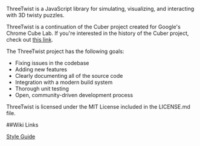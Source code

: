 ThreeTwist is a JavaScript library for simulating, visualizing, and interacting with 3D twisty puzzles.

ThreeTwist is a continuation of the Cuber project created for Google's Chrome Cube Lab. If you're
interested in the history of the Cuber project, check out [this link](http://stewd.io/w/rubikscube).

The ThreeTwist project has the following goals:

- Fixing issues in the codebase
- Adding new features
- Clearly documenting all of the source code
- Integration with a modern build system
- Thorough unit testing
- Open, community-driven development process

ThreeTwist is licensed under the MIT License included in the LICENSE.md file.

##Wiki Links

[Style Guide](https://github.com/mikebolt/ThreeTwist/wiki/Style-Guide)
